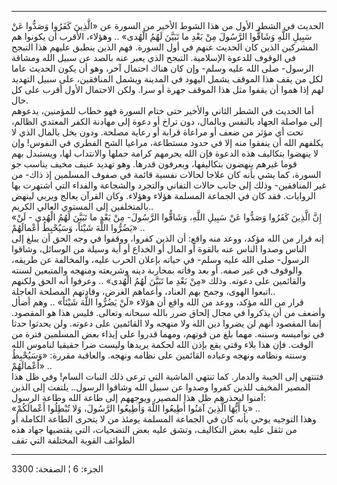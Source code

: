 ------------------------------------------------------------------------

الحديث في الشطر الأول من هذا الشوط الأخير من السورة عن «الَّذِينَ كَفَرُوا
وَصَدُّوا عَنْ سَبِيلِ اللَّهِ وَشَاقُّوا الرَّسُولَ مِنْ بَعْدِ ما تَبَيَّنَ لَهُمُ الْهُدى» .. وهؤلاء،
الأقرب أن يكونوا هم المشركين الذين كان الحديث عنهم في أول السورة. فهم
الذين ينطبق عليهم هذا التبجح في الوقوف للدعوة الإسلامية. التبجح الذي
يعبر عنه بالصد عن سبيل الله ومشاقة الرسول- صلى الله عليه وسلم- وإن كان
هناك احتمال آخر، وهو أن يكون الحديث عاما لكل من يقف هذا الموقف يشمل
اليهود في المدينة ويشمل المنافقين، على سبيل التهديد لهم إذا هموا أن
يقفوا مثل هذا الموقف جهرة أو سرا. ولكن الاحتمال الأول أقرب على كل حال.  
أما الحديث في الشطر الثاني والأخير حتى ختام السورة فهو خطاب للمؤمنين،
يدعوهم إلى مواصلة الجهاد بالنفس وبالمال، دون تراخ أو دعوة إلى مهادنة
الكفر المعتدي الظالم، تحت أي مؤثر من ضعف أو مراعاة قرابة أو رعاية مصلحة.
ودون بخل بالمال الذي لا يكلفهم الله أن ينفقوا منه إلا في حدود مستطاعة،
مراعيا الشح الفطري في النفوس! وإن لا ينهضوا بتكاليف هذه الدعوة فإن الله
يحرمهم كرامة حملها والانتداب لها، ويستبدل بهم قوما غيرهم ينهضون
بتكاليفها، ويعرفون قدرها. وهو تهديد عنيف مخيف يناسب جو السورة، كما يشي
بأنه كان علاجا لحالات نفسية قائمة في صفوف المسلمين إذ ذاك- من غير
المنافقين- وذلك إلى جانب حالات التفاني والتجرد والشجاعة والفداء التي
اشتهرت بها الروايات. فقد كان في الجماعة المسلمة هؤلاء وهؤلاء. وكان
القرآن يعالج ويربي لينهض بالمتخلفين إلى المستوي العالي الكريم..  
«إِنَّ الَّذِينَ كَفَرُوا وَصَدُّوا عَنْ سَبِيلِ اللَّهِ، وَشَاقُّوا الرَّسُولَ- مِنْ بَعْدِ ما تَبَيَّنَ لَهُمُ
الْهُدى - لَنْ يَضُرُّوا اللَّهَ شَيْئاً، وَسَيُحْبِطُ أَعْمالَهُمْ» ..  
إنه قرار من الله مؤكد، ووعد منه واقع: أن الذين كفروا، ووقفوا في وجه الحق
أن يبلغ إلى الناس وصدوا الناس عنه بالقوة أو المال أو الخداع أو أية وسيلة
من الوسائل، وشاقوا الرسول- صلى الله عليه وسلم- في حياته بإعلان الحرب
عليه، والمخالفة عن طريقه، والوقوف في غير صفه. أو بعد وفاته بمحاربة دينه
وشريعته ومنهجه والمتبعين لسنته والقائمين على دعوته. وذلك «مِنْ بَعْدِ ما تَبَيَّنَ
لَهُمُ الْهُدى» .. وعرفوا أنه الحق ولكنهم اتبعوا الهوى، وجمح بهم العناد،
وأعماهم الغرض، وقادتهم المصلحة العاجلة..  
قرار من الله مؤكد، ووعد من الله واقع أن هؤلاء «لَنْ يَضُرُّوا اللَّهَ شَيْئاً» ..
وهم أضأل وأضعف من أن يذكروا في مجال إلحاق ضرر بالله سبحانه وتعالى. فليس
هذا هو المقصود. إنما المقصود أنهم لن يضروا دين الله ولا منهجه ولا
القائمين على دعوته. ولن يحدثوا حدثا في نواميسه وسننه. مهما بلغ من قوتهم،
ومهما قدروا على إيذاء بعض المسلمين فترة من الوقت. فإن هذا بلاء وقتي يقع
بإذن الله لحكمة يريدها وليست ضرا حقيقيا لناموس الله وسنته ونظامه ونهجه
وعباده القائمين على نظامه ونهجه. والعاقبة مقررة: «وَسَيُحْبِطُ أَعْمالَهُمْ» ..  
فتنتهي إلى الخيبة والدمار. كما تنتهي الماشية التي ترعى ذلك النبات السام!
وفي ظل هذا المصير المخيف للذين كفروا وصدوا عن سبيل الله وشاقوا الرسول..
يلتفت إلى الذين آمنوا ليحذرهم ظل هذا المصير، ويوجههم إلى طاعة الله وطاعة
الرسول:  
«يا أَيُّهَا الَّذِينَ آمَنُوا أَطِيعُوا اللَّهَ وَأَطِيعُوا الرَّسُولَ، وَلا تُبْطِلُوا أَعْمالَكُمْ»
..  
وهذا التوجيه يوحي بأنه كان في الجماعة المسلمة يومئذ من لا يتحرى الطاعة
الكاملة أو من تثقل عليه بعض التكاليف، وتشق عليه بعض التضحيات، التي
يقتضيها جهاد هذه الطوائف القوية المختلفة التي تقف

------------------------------------------------------------------------

الجزء: 6 ¦ الصفحة: 3300
